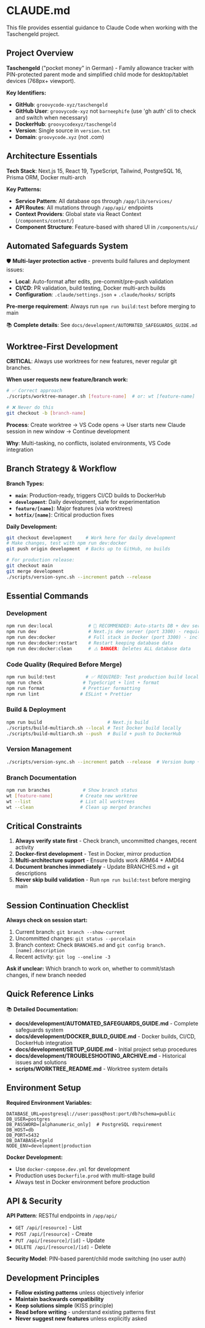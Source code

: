 # CLAUDE.md

This file provides essential guidance to Claude Code when working with the Taschengeld project.

## Project Overview

**Taschengeld** ("pocket money" in German) - Family allowance tracker with PIN-protected parent mode and simplified child mode for desktop/tablet devices (768px+ viewport).

**Key Identifiers:**

- **GitHub**: `groovycode-xyz/taschengeld`
- **GitHub User**: `groovycode-xyz` not `barneephife` (use 'gh auth' cli to check and switch when necessary)
- **DockerHub**: `groovycodexyz/taschengeld`
- **Version**: Single source in `version.txt`
- **Domain**: `groovycode.xyz` (not .com)

## Architecture Essentials

**Tech Stack**: Next.js 15, React 19, TypeScript, Tailwind, PostgreSQL 16, Prisma ORM, Docker multi-arch

**Key Patterns:**

- **Service Pattern**: All database ops through `/app/lib/services/`
- **API Routes**: All mutations through `/app/api/` endpoints
- **Context Providers**: Global state via React Context (`/components/context/`)
- **Component Structure**: Feature-based with shared UI in `/components/ui/`

## Automated Safeguards System

🛡️ **Multi-layer protection active** - prevents build failures and deployment issues:

- **Local**: Auto-format after edits, pre-commit/pre-push validation
- **CI/CD**: PR validation, build testing, Docker multi-arch builds
- **Configuration**: `.claude/settings.json` + `.claude/hooks/` scripts

**Pre-merge requirement**: Always run `npm run build:test` before merging to main

📚 **Complete details**: See `docs/development/AUTOMATED_SAFEGUARDS_GUIDE.md`

## Worktree-First Development

**CRITICAL**: Always use worktrees for new features, never regular git branches.

**When user requests new feature/branch work:**

```bash
# ✅ Correct approach
./scripts/worktree-manager.sh [feature-name]  # or: wt [feature-name]

# ❌ Never do this
git checkout -b [branch-name]
```

**Process**: Create worktree → VS Code opens → User starts new Claude session in new window → Continue development

**Why**: Multi-tasking, no conflicts, isolated environments, VS Code integration

## Branch Strategy & Workflow

**Branch Types:**

- **`main`**: Production-ready, triggers CI/CD builds to DockerHub
- **`development`**: Daily development, safe for experimentation
- **`feature/[name]`**: Major features (via worktrees)
- **`hotfix/[name]`**: Critical production fixes

**Daily Development:**

```bash
git checkout development     # Work here for daily development
# Make changes, test with npm run dev:docker
git push origin development  # Backs up to GitHub, no builds

# For production release:
git checkout main
git merge development
./scripts/version-sync.sh --increment patch --release
```

## Essential Commands

### Development

```bash
npm run dev:local             # 🎯 RECOMMENDED: Auto-starts DB + dev server (port 3300)
npm run dev                   # Next.js dev server (port 3300) - requires local DB
npm run dev:docker            # Full stack in Docker (port 3300) - includes DB
npm run dev:docker:restart    # Restart keeping database data
npm run dev:docker:clean      # ⚠️ DANGER: Deletes ALL database data
```

### Code Quality (Required Before Merge)

```bash
npm run build:test           # ✅ REQUIRED: Test production build locally
npm run check               # TypeScript + lint + format
npm run format              # Prettier formatting
npm run lint               # ESLint + Prettier
```

### Build & Deployment

```bash
npm run build                        # Next.js build
./scripts/build-multiarch.sh --local # Test Docker build locally
./scripts/build-multiarch.sh --push  # Build + push to DockerHub
```

### Version Management

```bash
./scripts/version-sync.sh --increment patch --release  # Version bump + release
```

### Branch Documentation

```bash
npm run branches            # Show branch status
wt [feature-name]          # Create new worktree
wt --list                  # List all worktrees
wt --clean                 # Clean up merged branches
```

## Critical Constraints

1. **Always verify state first** - Check branch, uncommitted changes, recent activity
2. **Docker-first development** - Test in Docker, mirror production
3. **Multi-architecture support** - Ensure builds work ARM64 + AMD64
4. **Document branches immediately** - Update BRANCHES.md + git descriptions
5. **Never skip build validation** - Run `npm run build:test` before merging main

## Session Continuation Checklist

**Always check on session start:**

1. Current branch: `git branch --show-current`
2. Uncommitted changes: `git status --porcelain`
3. Branch context: Check `BRANCHES.md` and `git config branch.[name].description`
4. Recent activity: `git log --oneline -3`

**Ask if unclear:** Which branch to work on, whether to commit/stash changes, if new branch needed

## Quick Reference Links

📚 **Detailed Documentation:**

- **docs/development/AUTOMATED_SAFEGUARDS_GUIDE.md** - Complete safeguards system
- **docs/development/DOCKER_BUILD_GUIDE.md** - Docker builds, CI/CD, DockerHub integration
- **docs/development/SETUP_GUIDE.md** - Initial project setup procedures
- **docs/development/TROUBLESHOOTING_ARCHIVE.md** - Historical issues and solutions
- **scripts/WORKTREE_README.md** - Worktree system details

## Environment Setup

**Required Environment Variables:**

```env
DATABASE_URL=postgresql://user:pass@host:port/db?schema=public
DB_USER=postgres
DB_PASSWORD=[alphanumeric_only]  # PostgreSQL requirement
DB_HOST=db
DB_PORT=5432
DB_DATABASE=tgeld
NODE_ENV=development|production
```

**Docker Development:**

- Use `docker-compose.dev.yml` for development
- Production uses `Dockerfile.prod` with multi-stage build
- Always test in Docker environment before production

## API & Security

**API Pattern**: RESTful endpoints in `/app/api/`

- `GET /api/[resource]` - List
- `POST /api/[resource]` - Create
- `PUT /api/[resource]/[id]` - Update
- `DELETE /api/[resource]/[id]` - Delete

**Security Model**: PIN-based parent/child mode switching (no user auth)

## Development Principles

- **Follow existing patterns** unless objectively inferior
- **Maintain backwards compatibility**
- **Keep solutions simple** (KISS principle)
- **Read before writing** - understand existing patterns first
- **Never suggest new features** unless explicitly asked

